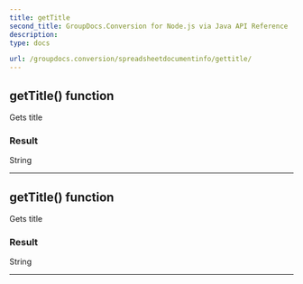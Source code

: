 ```yaml
---
title: getTitle
second_title: GroupDocs.Conversion for Node.js via Java API Reference
description: 
type: docs

url: /groupdocs.conversion/spreadsheetdocumentinfo/gettitle/
---
```


## getTitle()  function
Gets title

### Result
String


---


## getTitle()  function
Gets title

### Result
String


---


